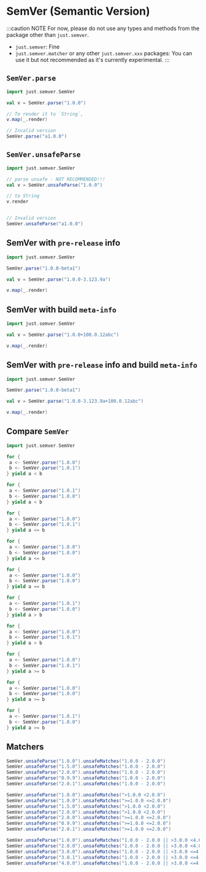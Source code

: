 
# SemVer (Semantic Version)

:::caution NOTE
For now, please do not use any types and methods from the package other than `just.semver`.
* `just.semver`: Fine
* `just.semver.matcher` or any other `just.semver.xxx` packages: You can use it but not recommended as it's currently experimental.
:::

## `SemVer.parse`

```scala mdoc:reset-object
import just.semver.SemVer

val v = SemVer.parse("1.0.0")

// To render it to `String`,
v.map(_.render)

// Invalid version
SemVer.parse("a1.0.0")

```

## `SemVer.unsafeParse`

```scala mdoc:reset-object
import just.semver.SemVer

// parse unsafe - NOT RECOMMENDED!!!
val v = SemVer.unsafeParse("1.0.0")

// to String
v.render
```

```scala mdoc:crash

// Invalid version
SemVer.unsafeParse("a1.0.0")
```

## SemVer with `pre-release` info
```scala mdoc:reset-object
import just.semver.SemVer

SemVer.parse("1.0.0-beta1")

val v = SemVer.parse("1.0.0-3.123.9a")

v.map(_.render)
```

## SemVer with build `meta-info`
```scala mdoc:reset-object
import just.semver.SemVer

val v = SemVer.parse("1.0.0+100.0.12abc")

v.map(_.render)
```

## SemVer with `pre-release` info and build `meta-info`
```scala mdoc:reset-object
import just.semver.SemVer

SemVer.parse("1.0.0-beta1")

val v = SemVer.parse("1.0.0-3.123.9a+100.0.12abc")

v.map(_.render)
```

## Compare `SemVer`
```scala mdoc:reset-object
import just.semver.SemVer

for {
 a <- SemVer.parse("1.0.0")
 b <- SemVer.parse("1.0.1")
} yield a < b

for {
 a <- SemVer.parse("1.0.1")
 b <- SemVer.parse("1.0.0")
} yield a < b

for {
 a <- SemVer.parse("1.0.0")
 b <- SemVer.parse("1.0.1")
} yield a <= b

for {
 a <- SemVer.parse("1.0.0")
 b <- SemVer.parse("1.0.0")
} yield a <= b

for {
 a <- SemVer.parse("1.0.0")
 b <- SemVer.parse("1.0.0")
} yield a == b

for {
 a <- SemVer.parse("1.0.1")
 b <- SemVer.parse("1.0.0")
} yield a > b

for {
 a <- SemVer.parse("1.0.0")
 b <- SemVer.parse("1.0.1")
} yield a > b

for {
 a <- SemVer.parse("1.0.0")
 b <- SemVer.parse("1.0.1")
} yield a >= b

for {
 a <- SemVer.parse("1.0.0")
 b <- SemVer.parse("1.0.0")
} yield a >= b

for {
 a <- SemVer.parse("1.0.1")
 b <- SemVer.parse("1.0.0")
} yield a >= b
```

## Matchers
```scala mdoc
SemVer.unsafeParse("1.0.0").unsafeMatches("1.0.0 - 2.0.0")
SemVer.unsafeParse("1.5.0").unsafeMatches("1.0.0 - 2.0.0")
SemVer.unsafeParse("2.0.0").unsafeMatches("1.0.0 - 2.0.0")
SemVer.unsafeParse("0.9.9").unsafeMatches("1.0.0 - 2.0.0")
SemVer.unsafeParse("2.0.1").unsafeMatches("1.0.0 - 2.0.0")

SemVer.unsafeParse("1.0.0").unsafeMatches(">1.0.0 <2.0.0")
SemVer.unsafeParse("1.0.0").unsafeMatches(">=1.0.0 <=2.0.0")
SemVer.unsafeParse("1.5.0").unsafeMatches(">1.0.0 <2.0.0")
SemVer.unsafeParse("2.0.0").unsafeMatches(">1.0.0 <2.0.0")
SemVer.unsafeParse("2.0.0").unsafeMatches(">=1.0.0 <=2.0.0")
SemVer.unsafeParse("0.9.9").unsafeMatches(">=1.0.0 <=2.0.0")
SemVer.unsafeParse("2.0.1").unsafeMatches(">=1.0.0 <=2.0.0")

SemVer.unsafeParse("1.0.0").unsafeMatches("1.0.0 - 2.0.0 || >3.0.0 <4.0.0")
SemVer.unsafeParse("2.0.0").unsafeMatches("1.0.0 - 2.0.0 || >3.0.0 <4.0.0")
SemVer.unsafeParse("3.0.0").unsafeMatches("1.0.0 - 2.0.0 || >3.0.0 <=4.0.0")
SemVer.unsafeParse("3.0.1").unsafeMatches("1.0.0 - 2.0.0 || >3.0.0 <=4.0.0")
SemVer.unsafeParse("4.0.0").unsafeMatches("1.0.0 - 2.0.0 || >3.0.0 <=4.0.0")
```
